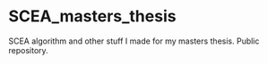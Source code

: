 # SCEA_masters_thesis
SCEA algorithm and other stuff I made for my masters thesis. Public repository.
